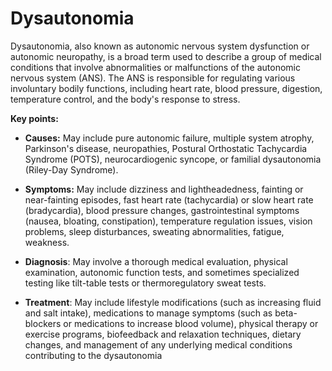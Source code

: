 # Dysautonomia

Dysautonomia, also known as autonomic nervous system dysfunction or autonomic neuropathy, is a broad term used to describe a group of medical conditions that involve abnormalities or malfunctions of the autonomic nervous system (ANS). The ANS is responsible for regulating various involuntary bodily functions, including heart rate, blood pressure, digestion, temperature control, and the body's response to stress.

**Key points:**

* **Causes:** May include pure autonomic failure, multiple system atrophy, Parkinson's disease, neuropathies, Postural Orthostatic Tachycardia Syndrome (POTS), neurocardiogenic syncope, or familial dysautonomia (Riley-Day Syndrome).
  
* **Symptoms:** May include dizziness and lightheadedness, fainting or near-fainting episodes, fast heart rate (tachycardia) or slow heart rate (bradycardia), blood pressure changes, gastrointestinal symptoms (nausea, bloating, constipation), temperature regulation issues, vision problems, sleep disturbances, sweating abnormalities, fatigue, weakness.

* **Diagnosis**: May involve a thorough medical evaluation, physical examination, autonomic function tests, and sometimes specialized testing like tilt-table tests or thermoregulatory sweat tests.

* **Treatment**: May include lifestyle modifications (such as increasing fluid and salt intake), medications to manage symptoms (such as beta-blockers or medications to increase blood volume), physical therapy or exercise programs, biofeedback and relaxation techniques, dietary changes, and management of any underlying medical conditions contributing to the dysautonomia
